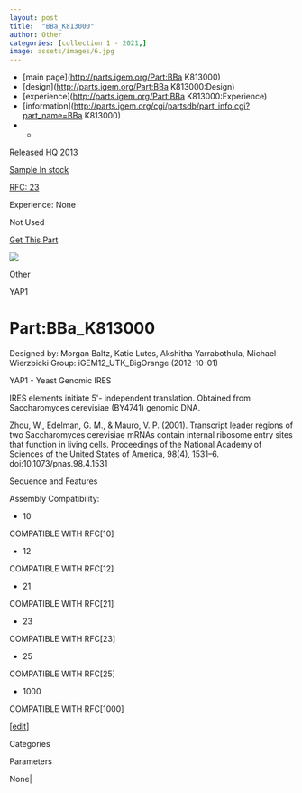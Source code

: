 ```yaml
---
layout: post
title:  "BBa_K813000"
author: Other
categories: [collection 1 - 2021,] 
image: assets/images/6.jpg
---
```



  * [main page](http://parts.igem.org/Part:BBa K813000)
  * [design](http://parts.igem.org/Part:BBa K813000:Design)
  * [experience](http://parts.igem.org/Part:BBa K813000:Experience)
  * [information](http://parts.igem.org/cgi/partsdb/part_info.cgi?part_name=BBa K813000)
  *   * 

[Released HQ 2013](http://parts.igem.org/Help:Part_Status_Box)

[Sample In stock](http://parts.igem.org/Help:Part_Status_Box)

[RFC: 23 ](http://parts.igem.org/Help:Part_Status_Box)

Experience: None

Not Used

[ Get This Part](http://parts.igem.org/partsdb/get_part.cgi?part=BBa_K813000)

![](http://parts.igem.org/images/partbypart/icon_other.png)

Other

YAP1

# Part:BBa_K813000

Designed by: Morgan Baltz, Katie Lutes, Akshitha Yarrabothula, Michael
Wierzbicki   Group: iGEM12_UTK_BigOrange   (2012-10-01)

YAP1 - Yeast Genomic IRES

IRES elements initiate 5'- independent translation. Obtained from
Saccharomyces cerevisiae (BY4741) genomic DNA.

Zhou, W., Edelman, G. M., & Mauro, V. P. (2001). Transcript leader regions of
two Saccharomyces cerevisiae mRNAs contain internal ribosome entry sites that
function in living cells. Proceedings of the National Academy of Sciences of
the United States of America, 98(4), 1531–6. doi:10.1073/pnas.98.4.1531

Sequence and Features

  

Assembly Compatibility:

  * 10

COMPATIBLE WITH RFC[10]

  * 12

COMPATIBLE WITH RFC[12]

  * 21

COMPATIBLE WITH RFC[21]

  * 23

COMPATIBLE WITH RFC[23]

  * 25

COMPATIBLE WITH RFC[25]

  * 1000

COMPATIBLE WITH RFC[1000]

  

[[edit](http://parts.igem.org/partsdb/part_info.cgi?part_name=BBa_K813000)]

Categories

Parameters

None|

